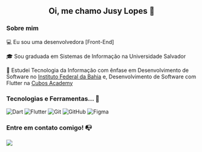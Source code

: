 <h2 align="center">Oi, me chamo Jusy Lopes 👋</h2>

### Sobre mim

💻 Eu sou uma desenvolvedora [Front-End]

🎓 Sou graduada em Sistemas de Informação na Universidade Salvador

📓 Estudei Tecnologia da Informação com ênfase em Desenvolvimento de Software no [Instituto Federal da Bahia](https://portal.ifba.edu.br) e, Desenvolvimento de Software com Flutter na [Cubos Academy](https://cubos.academy/)


### Tecnologias e Ferramentas... 🧩

![Dart](https://img.shields.io/badge/Dart-0175C2?style=for-the-badge&logo=dart&logoColor=white)
![Flutter](https://img.shields.io/badge/Flutter-02569B?style=for-the-badge&logo=flutter&logoColor=white)
![Git](https://img.shields.io/badge/git-%23F05033.svg?style=for-the-badge&logo=git&logoColor=white)
![GitHub](https://img.shields.io/badge/github-%23121011.svg?style=for-the-badge&logo=github&logoColor=white)
![Figma](https://img.shields.io/badge/figma-%23F24E1E.svg?style=for-the-badge&logo=figma&logoColor=white)

### Entre em contato comigo! 📭
<div>  
 <a href="https://www.linkedin.com/in/jusy-lopes/" ><img src="https://img.shields.io/badge/-LinkedIn-%230077B5?style=for-the-badge&logo=linkedin&logoColor=white"></a>  
</div> 
  
